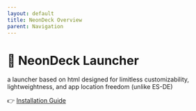 ```yaml
---
layout: default
title: NeonDeck Overview
parent: Navigation
---
```

# 👾 NeonDeck Launcher

a launcher based on html designed for limitless customizability, lightweightness, and app location freedom (unlike ES-DE)

👉 [Installation Guide](setup.md)